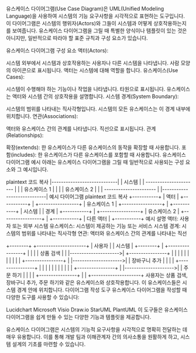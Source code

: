 
유스케이스 다이어그램(Use Case Diagram)은 UML(Unified Modeling Language)을 사용하여 시스템의 기능 요구사항을 시각적으로 표현하는 도구입니다. 이 다이어그램은 시스템의 행위자(Actors)와 그들이 시스템과 어떻게 상호작용하는지를 보여줍니다. 유스케이스 다이어그램을 그릴 때 특별한 양식이나 템플릿이 있는 것은 아니지만, 일반적으로 따라야 할 표준 규칙과 구성 요소가 있습니다.

유스케이스 다이어그램 구성 요소
액터(Actors):

시스템 외부에서 시스템과 상호작용하는 사용자나 다른 시스템을 나타냅니다.
사람 모양의 아이콘으로 표시됩니다.
액터는 시스템에 대해 역할을 합니다.
유스케이스(Use Cases):

시스템이 수행해야 하는 기능이나 작업을 나타냅니다.
타원으로 표시됩니다.
유스케이스는 액터와 시스템 간의 상호작용을 설명합니다.
시스템 경계(System Boundary):

시스템의 범위를 나타내는 직사각형입니다.
시스템의 모든 유스케이스는 이 경계 내부에 위치합니다.
연관(Associations):

액터와 유스케이스 간의 관계를 나타냅니다.
직선으로 표시됩니다.
관계(Relationships):

확장(extends): 한 유스케이스가 다른 유스케이스의 동작을 확장할 때 사용합니다.
포함(includes): 한 유스케이스가 다른 유스케이스를 포함할 때 사용합니다.
유스케이스 다이어그램 예시
아래는 유스케이스 다이어그램을 그릴 때 일반적으로 사용되는 구성 요소와 그 예시입니다.

plaintext
코드 복사
|----------------------------|
|           시스템           |
|  ----------------------    |
|  | 유스케이스 1       |    |
|  | 유스케이스 2       |    |
|  ----------------------    |
|----------------------------|
예시 다이어그램
plaintext
코드 복사
+-----------+
|    액터    |
+-----------+
|
+-----------------+
| 유스케이스 1    |
+-----------------+
|
+-----------+
| 시스템     |
| 경계       |
+-----------+
|
+-----------------+
| 유스케이스 2    |
+-----------------+
|
+-----------+
| 다른 액터  |
+-----------+
예시 설명
액터:
사용자 또는 외부 시스템
유스케이스:
시스템이 제공하는 기능 또는 서비스
시스템 경계:
시스템의 범위를 나타내는 직사각형
연관:
액터와 유스케이스 간의 관계를 나타내는 직선

+--------+                  +---------------------+
| 사용자 |                  |        시스템       |
+--------+                  | +----------------+  |
|                      | |  상품 검색     |  |
|--------------------->| +----------------+  |
|                      |        |            |
|                      |        |            |
|                      | +----------------+  |
|--------------------->| |  장바구니 추가 |  |
|                      | +----------------+  |
|                      |        |            |
|                      |        |            |
|                      | +----------------+  |
|--------------------->| |  주문 하기     |  |
|                      | +----------------+  |
|                      +---------------------+
사용자는 상품 검색, 장바구니 추가, 주문 하기와 같은 유스케이스와 상호작용합니다.
이 유스케이스들은 시스템 경계 안에 위치합니다.
다이어그램 작성 도구
유스케이스 다이어그램을 작성할 때 다양한 도구를 사용할 수 있습니다:

Lucidchart
Microsoft Visio
Draw.io
StarUML
PlantUML
이 도구들은 유스케이스 다이어그램을 쉽게 만들 수 있는 다양한 기능과 템플릿을 제공합니다.

유스케이스 다이어그램은 시스템의 기능적 요구사항을 시각적으로 명확히 전달하는 데 매우 유용합니다. 이를 통해 개발 팀과 이해관계자 간의 의사소통을 원활하게 하고, 시스템 설계의 기초를 마련할 수 있습니다.